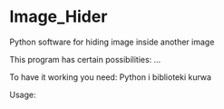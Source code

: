 # Image_Hider
Python software for hiding image inside another image

This program has certain possibilities:
...

To have it working you need:
Python
i biblioteki kurwa

Usage:

